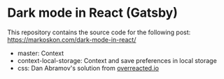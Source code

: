 # Dark mode in React (Gatsby)

This repository contains the source code for the following post: https://markoskon.com/dark-mode-in-react/

- master: Context
- context-local-storage: Context and save preferences in local storage
- css: Dan Abramov's solution from [overreacted.io](https://overreacted.io/)
